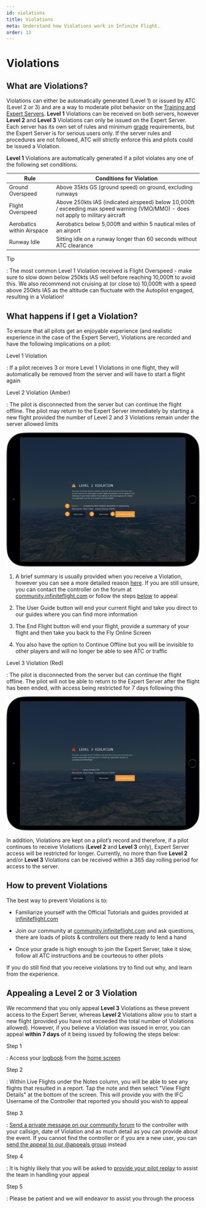 ```yaml
---
id: violations
title: Violations
meta: Understand how Violations work in Infinite Flight.
order: 13
---
```


# Violations



## What are Violations?


Violations can either be automatically generated (Level 1) or issued by ATC (Level 2 or 3) and are a way to moderate pilot behavior on the [Training and Expert Servers](/guide/getting-started/home-user-interface/fly-online#server). **Level 1** Violations can be received on both servers, however **Level 2** and **Level 3** Violations can only be issued on the Expert Server. Each server has its own set of rules and minimum [grade](/guide/getting-started/home-user-interface/user-profile#the-grade-table) requirements, but the Expert Server is for serious users only. If the server rules and procedures are not followed, ATC will strictly enforce this and pilots could be issued a Violation. 

 

**Level 1** Violations are automatically generated if a pilot violates any one of the following set conditions:

 


| Rule                       | Conditions for Violation                                     |
| -------------------------- | ------------------------------------------------------------ |
| Ground Overspeed           | Above 35kts GS (ground speed) on ground, excluding runways   |
| Flight Overspeed           | Above 250kts IAS (indicated airspeed) below 10,000ft / exceeding max speed warning (VMO/MMO) - does not apply to military aircraft |
| Aerobatics within Airspace | Aerobatics below 5,000ft and within 5 nautical miles of an airport |
| Runway Idle                | Sitting idle on a runway longer than 60 seconds without ATC clearance |



Tip

: The most common Level 1 Violation received is Flight Overspeed - make sure to slow down below 250kts IAS well before reaching 10,000ft to avoid this. We also recommend not cruising at (or close to) 10,000ft with a speed above 250kts IAS as the altitude can fluctuate with the Autopilot engaged, resulting in a Violation!



## What happens if I get a Violation?

 

To ensure that all pilots get an enjoyable experience (and realistic experience in the case of the Expert Server), Violations are recorded and have the following implications on a pilot:



Level 1 Violation

: If a pilot receives 3 or more Level 1 Violations in one flight, they will automatically be removed from the server and will have to start a flight again



Level 2 Violation (Amber)

: The pilot is disconnected from the server but can continue the flight offline. The pilot may return to the Expert Server immediately by starting a new flight provided the number of Level 2 and 3 Violations remain under the server allowed limits


![Level 2 Violation](_images/manual/frames/violation-level2.png) 


1. A brief summary is usually provided when you receive a Violation, however you can see a more detailed reason [here](/guide/getting-started/pilot-user-interface/violation-reasons#violation-reasons). If you are still unsure, you can contact the controller on the forum at [community.infiniteflight.com](https://community.infiniteflight.com/) or follow the steps [below](/guide/getting-started/pilot-user-interface/violations#appealing-a-level-2-or-3-violation) to appeal

 

2. The User Guide button will end your current flight and take you direct to our guides where you can find more information

 

3. The End Flight button will end your flight, provide a summary of your flight and then take you back to the Fly Online Screen

 

4. You also have the option to Continue Offline but you will be invisible to other players and will no longer be able to see ATC or traffic



Level 3 Violation (Red)

: The pilot is disconnected from the server but can continue the flight offline. The pilot will not be able to return to the Expert Server after the flight has been ended, with access being restricted for 7 days following this


![Level 3 Violation](_images/manual/frames/violation-level3.png) 


In addition, Violations are kept on a pilot’s record and therefore, if a pilot continues to receive Violations (**Level 2** and **Level 3** only), Expert Server access will be restricted for longer. Currently, no more than five **Level 2** and/or **Level 3** Violations can be received within a 365 day rolling period for access to the server.

 

## How to prevent Violations

 

The best way to prevent Violations is to:

 

* Familiarize yourself with the Official Tutorials and guides provided at [infiniteflight.com](/guide)

* Join our community at [community.infiniteflight.com](https://community.infiniteflight.com/) and ask questions, there are loads of pilots & controllers out there ready to lend a hand

* Once your grade is high enough to join the Expert Server, take it slow, follow all ATC instructions and be courteous to other pilots

 

If you do still find that you receive violations try to find out why, and learn from the experience.

 

## Appealing a Level 2 or 3 Violation



We recommend that you only appeal **Level 3** Violations as these prevent access to the Expert Server, whereas **Level 2** Violations allow you to start a new flight (provided you have not exceeded the total number of Violations allowed). However, if you believe a Violation was issued in error, you can appeal **within 7 days** of it being issued by following the steps below:

 

Step 1

: Access your [logbook](/guide/getting-started/home-user-interface/logbook#logbook) from the [home screen](/guide/getting-started/home-user-interface/home-screen#home-screen)

 

Step 2

: Within Live Flights under the Notes column, you will be able to see any flights that resulted in a report. Tap the note and then select "View Flight Details" at the bottom of the screen. This will provide you with the IFC Username of the Controller that reported you should you wish to appeal

 

Step 3

: [Send a private message on our community forum](https://community.infiniteflight.com) to the controller with your callsign, date of Violation and as much detail as you can provide about the event. If you cannot find the controller or if you are a new user, you can [send the appeal to our @appeals group](https://community.infiniteflight.com/new-message?groupname=appeals&title=Violation%20Appeal&body=%23%23%20Violation%20Appeal%20Process%0A%0AThank%20you%20for%20taking%20the%20time%20to%20find%20out%20how%20to%20Appeal%20a%20recent%20Level%202%20or%203%20Violation.%20Please%20fill%20in%20the%20template%20below%20with%20as%20much%20detail%20as%20possible%20-%20%2A%2Awithout%20this%20information%20we%20won%27t%20be%20able%20to%20help%20you.%2A%2A%0A%0A%2APlease%20note%20that%20you%20cannot%20appeal%20Level%201%20Violations%2C%20these%20are%20automatically%20generated%20based%20on%20your%20flying%2C%20for%20more%20information%20please%20click%20%5Bhere%5D%28https%3A%2F%2Finfiniteflight.com%2Fguide%2Fgetting-started%2Fpilot-user-interface%2Fviolations%23violations%29.%2A%0A%0A%23%23%20What%20is%20your%20callsign%3F%0A_Type%20your%20response%20next%20to%20the%20%60%3E%60.%20Make%20sure%20you%20give%20us%20your%20current%20callsign%20%28as%20well%20as%20the%20callsign%20you%20used%20when%20you%20received%20a%20violation_%0A%3E%0A---%0A%23%23%20When%20did%20you%20get%20the%20violation%3F%0A%3E%0A---%0A%23%23%20What%20was%20the%20name%20of%20the%20controller%3F%0A%3E%0A---%0A---%0A%23%23%20What%27s%20the%20link%20to%20your%20replay%20file%3F%0A_Upload%20your%20replay%20to%20%5Bsharemyinfiniteflight.com%5D%28https%3A%2F%2Fsharemyinfiniteflight.com%2F%29%20and%20paste%20the%20link%20below_%0A%3E%0A---%0A%23%23%20Additional%20Details%3A%0A_Let%20us%20know%20additional%20details%20so%20we%20can%20investigate%20as%20quickly%20as%20possible_%0A%3E) instead

 

Step 4

: It is highly likely that you will be asked to [provide your pilot replay](/guide/getting-started/home-user-interface/replays#replays) to assist the team in handling your appeal



Step 5

: Please be patient and we will endeavor to assist you through the process

 

 
